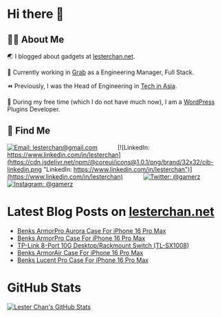# Hi there 👋

## 👨‍💻 About Me

🌏 I blogged about gadgets at [lesterchan.net](https://lesterchan.net).

🥞 Currently working in [Grab](https://grab.com) as a Engineering Manager, Full Stack.

⏪ Previously, I was the Head of Engineering in [Tech in Asia](https://www.techinasia.com).

🔌 During my free time (which I do not have much now), I am a [WordPress](https://wordpress.org) Plugins Developer.

## 🔎 Find Me

[![Email: lesterchan@gmail.com](https://cdn.jsdelivr.net/npm/@coreui/icons@1.0.1/png/brand/32x32/cib-gmail.png "Email: lesterchan@gmail.com")](mailto:lesterchan@gmail.com)
&nbsp;&nbsp;&nbsp;&nbsp;&nbsp;&nbsp;&nbsp;&nbsp;&nbsp;&nbsp;
[![LinkedIn: https://www.linkedin.com/in/lesterchan](https://cdn.jsdelivr.net/npm/@coreui/icons@1.0.1/png/brand/32x32/cib-linkedin.png "LinkedIn: https://www.linkedin.com/in/lesterchan")](https://www.linkedin.com/in/lesterchan)
&nbsp;&nbsp;&nbsp;&nbsp;&nbsp;&nbsp;&nbsp;&nbsp;&nbsp;&nbsp;
[![Twitter: @gamerz](https://cdn.jsdelivr.net/npm/@coreui/icons@1.0.1/png/brand/32x32/cib-twitter.png "Twitter: @gamerz")](https://twitter.com/gamerz)
&nbsp;&nbsp;&nbsp;&nbsp;&nbsp;&nbsp;&nbsp;&nbsp;&nbsp;&nbsp;
[![Instagram: @gamerz](https://cdn.jsdelivr.net/npm/@coreui/icons@1.0.1/png/brand/32x32/cib-instagram.png "Instagram: @gamerz")](https://instagram.com/gamerz)

# Latest Blog Posts on [lesterchan.net](https://lesterchan.net)

<!-- BLOG-POST-LIST:START -->
- [Benks ArmorPro Aurora Case For iPhone 16 Pro Max](https://lesterchan.net/blog/2024/11/04/benks-armorpro-aurora-case-for-iphone-16-pro-max/)
- [Benks ArmorPro Case For iPhone 16 Pro Max](https://lesterchan.net/blog/2024/10/28/benks-armorpro-case-for-iphone-16-pro-max/)
- [TP-Link 8-Port 10G Desktop/Rackmount Switch &lpar;TL-SX1008&rpar;](https://lesterchan.net/blog/2024/10/14/tp-link-8-port-10g-desktop-rackmount-switch-tl-sx1008/)
- [Benks ArmorAir Case For iPhone 16 Pro Max](https://lesterchan.net/blog/2024/10/07/benks-armorair-case-for-iphone-16-pro-max/)
- [Benks Lucent Pro Case For iPhone 16 Pro Max](https://lesterchan.net/blog/2024/09/30/benks-lucent-pro-case-for-iphone-16-pro-max/)
<!-- BLOG-POST-LIST:END -->

# GitHub Stats

[![Lester Chan's GitHub Stats](https://github-readme-stats.vercel.app/api?username=lesterchan&show_icons=true&theme=transparent&private=true&include_all_commits=true "Lester Chan's GitHub Stats")](https://github.com/lesterchan)
